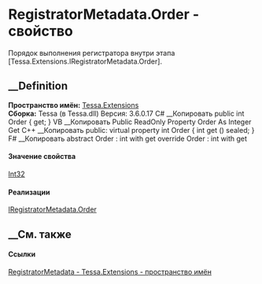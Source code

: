 # RegistratorMetadata.Order - свойство
Порядок выполнения регистратора внутри этапа
[Tessa.Extensions.IRegistratorMetadata.Order].
## __Definition
 **Пространство имён:** [Tessa.Extensions](N_Tessa_Extensions.htm)  
 **Сборка:** Tessa (в Tessa.dll) Версия: 3.6.0.17
C# __Копировать
     public int Order { get; }
VB __Копировать
     Public ReadOnly Property Order As Integer
    	Get
C++ __Копировать
     public:
    virtual property int Order {
    	int get () sealed;
    }
F# __Копировать
     abstract Order : int with get
    override Order : int with get
#### Значение свойства
[Int32](https://learn.microsoft.com/dotnet/api/system.int32)
#### Реализации
[IRegistratorMetadata.Order](P_Tessa_Extensions_IRegistratorMetadata_Order.htm)  
##  __См. также
#### Ссылки
[RegistratorMetadata - ](T_Tessa_Extensions_RegistratorMetadata.htm)
[Tessa.Extensions - пространство имён](N_Tessa_Extensions.htm)
